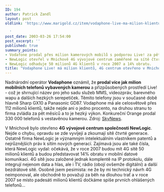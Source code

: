 ```yaml
---
ID: 194
author: Patrick Zandl
layout: post
oldlink: 'https://www.marigold.cz/item/vodaphone-live-ma-milion-klientu-4g-centrum-otevreno-v-mnichove

  '
post_date: 2003-03-26 17:54:00
post_excerpt: ''
published: true
summary_points:
- Vodafone prodal přes milion kamerových mobilů s podporou Live! za pět měsíců.
- NewLogic otevřel v Mnichově 4G vývojové centrum zaměřené na sítě čtvrté generace.
- NewLogic odhaduje 50 milionů 4G klientů v roce 2007 a 14% obratu.
title: "Vodaphone Live! má milion klientů, 4G centrum otevřeno v Mnichově"
---
```


<p>
Nadnárodní operátor <STRONG>Vodaphone</STRONG> oznámil, že <STRONG>prodal více jak milion mobilních telefonů vybavených kamerou</STRONG> a přizpůsobených prostředí Live! - což je shrnující název pro jeho sadu služeb MMS, videozpráv, barevného wapu a dalších hezkých serepetiček. Těmito telefony jsou v současné době hlavně Sharp GX10 a Panasonic GD87. Vodaphone má ale celosvětově přes 112 milionů klientů, takže nejde ani o jedno procento, na druhou stranu to firma zvládla za pět měsíců a to je hezký výkon. Konkureční Orange prodal 330 000 telefonů s vestavěnou kamerou. Zdroj: <A href="http://www.sky.com/skynews/article/0,,30400-12275920,00.html" target=_blank>SkyNews</A>.</p>

<p>
V Mnichově bylo otevřeno <STRONG>4G vývojové centrum společnosti NewLogic</STRONG>. Nejde o chybu, opravdu se zde vyvíjejí a zkoumají sítě čtvrté generace. Ostatně firma NewLogic je významným intelektuálním vlastníkem patentů a nejrůznějších práv k sítím nových generací. Zajímavá jsou ale také čísla, která NewLogic vydal: očekává, že v roce 2007 budou mít 4G sítě 50 milionů klientů a budou představovat 14% obratu v mobilní datové komunikaci. 4G sítě jsou založené jednak komplentě na IP protokolu, dále integrují nejenom data a hlas, ale i TV, rádio (obojí ovšemže digitální) a další bezdrátové sítě. Osobně jsem pesimista: ne že by mi technický návrh 4G neimponoval, ale obchodně to považuji za běh na dlouhou trať a v roce 2007 se místo padesáti milionů klientů dočkáme spíše prvních ohlášených telefonů...</p>